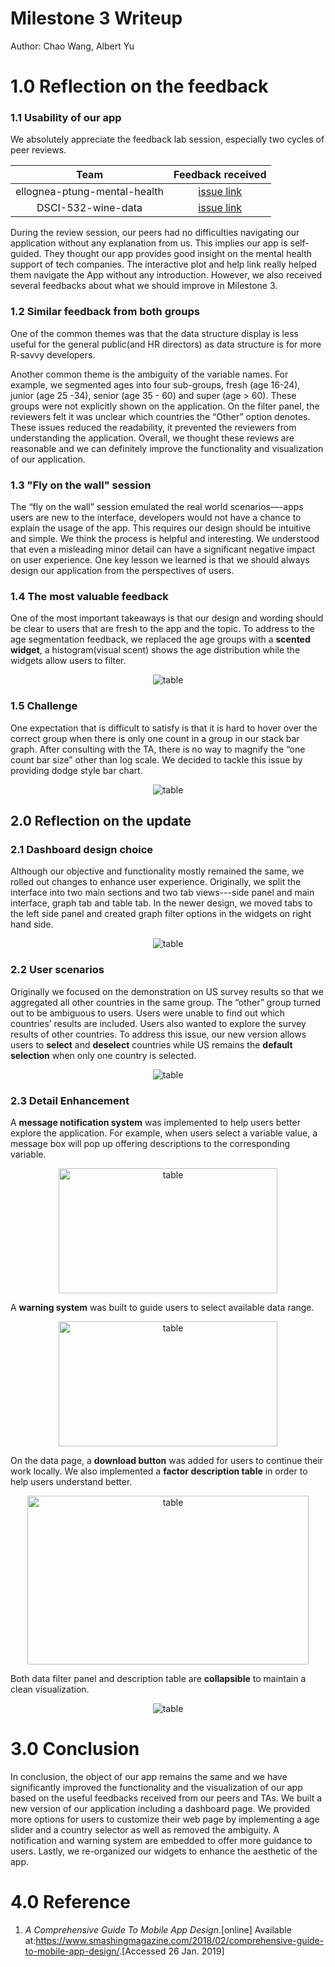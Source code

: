 # Milestone 3 Writeup

Author: Chao Wang, Albert Yu

# 1.0 Reflection on the feedback

### 1.1 Usability of our app

We absolutely appreciate the feedback lab session, especially two cycles of peer reviews.

| Team  | Feedback received |
| :------: | :---: |
|ellognea-ptung-mental-health | [issue link](https://github.com/UBC-MDS/Mental-Health-Analysis_Vis-App/issues/28) |
|DSCI-532-wine-data           | [issue link](https://github.com/UBC-MDS/Mental-Health-Analysis_Vis-App/issues/27) |

During the review session, our peers had no difficulties navigating our application without any explanation from us. This implies our app is self-guided. They thought our app provides good insight on the mental health support of tech companies. The interactive plot and help link really helped them navigate the App without any introduction. However, we also received several feedbacks about what we should improve in Milestone 3.

### 1.2  Similar feedback from both groups

One of the common themes was that the data structure display is less useful for the general public(and HR directors) as data structure is for more R-savvy developers.

Another common theme is the ambiguity of the variable names. For example, we segmented ages into four sub-groups, fresh (age 16-24), junior (age 25 -34), senior (age 35 - 60) and super (age > 60). These groups were not explicitly shown on the application. On the filter panel, the reviewers felt it was unclear which countries the “Other” option denotes. These issues reduced the readability, it prevented the reviewers from understanding the application. Overall, we thought these reviews are reasonable and we can definitely improve the functionality and visualization of our application.

### 1.3 "Fly on the wall" session

The “fly on the wall” session emulated the real world scenarios—-apps users are new to the interface, developers would not have a chance to explain the usage of the app. This requires our design should be intuitive and simple. We think the process is helpful and interesting. We understood that even a misleading minor detail can have a significant negative impact on user experience. One key lesson we learned is that we should always design our application from the perspectives of users.

### 1.4 The most valuable feedback

One of the most important takeaways is that our design and wording should be clear to users that are fresh to the app and the topic. To address to the age segmentation feedback, we replaced the age groups with a **scented widget**, a histogram(visual scent) shows the age distribution while the widgets allow users to filter.

<div align="center">
<img src="../imgs/age_filter.png" alt="table"/>
</div>

### 1.5 Challenge

One expectation that is difficult to satisfy is that it is hard to hover over the correct group when there is only one count in a group in our stack bar graph. After consulting with the TA, there is no way to magnify the “one count bar size” other than log scale. We decided to tackle this issue by providing dodge style bar chart.

<div align="center">
<img src="../imgs/stack_dodge.png" alt="table"/>
</div>


## 2.0 Reflection on the update

### 2.1 Dashboard design choice

Although our objective and functionality mostly remained the same, we rolled out changes to enhance user experience. Originally, we split the interface into two main sections and two tab views---side panel and main interface, graph tab and table tab. In the newer design, we moved tabs to the left side panel and created graph filter options in the widgets on right hand side.

<div align="center">
<img src="../imgs/app2-dashboardpage.png" alt="table"/>
</div>

### 2.2 User scenarios

Originally we focused on the demonstration on US survey results so that we aggregated all other countries in the same group. The “other” group turned out to be ambiguous to users. Users were unable to find out which countries’ results are included. Users also wanted to explore the survey results of other countries. To address this issue, our new version allows users to **select** and **deselect** countries while US remains the **default selection** when only one country is selected.

<div align="center">
<img src="../imgs/country_selection.png" alt="table"/>
</div>

### 2.3 Detail Enhancement


A **message notification system** was implemented to help users better explore the application. For example, when users select a variable value, a message box will pop up offering descriptions to the corresponding variable.

<div align="center">
<img src="../imgs/notification.png" width="350" height="200" alt="table"/>
</div>

A **warning system** was built to guide users to select available data range.

<div align="center">
<img src="../imgs/warning.png" width="350" height="200" alt="table"/>
</div>

On the data page, a **download button** was added for users to continue their work locally. We also implemented a **factor description table** in order to help users understand better.

<div align="center">
<img src="../imgs/app2-datapage.png" width="450" height="270" alt="table"/>
</div>

Both data filter panel and description table are **collapsible** to maintain a clean visualization.

<div align="center">
<img src="../imgs/collapse.png" alt="table"/>
</div>

# 3.0 Conclusion

In conclusion, the object of our app remains the same and we have significantly improved the functionality and the visualization of our app based on the useful feedbacks received from our peers and TAs. We built a new version of our application including a dashboard page. We provided more options for users to customize their web page by implementing a age slider and a country selector as well as removed the ambiguity. A notification and warning system are embedded to offer more guidance to users. Lastly, we re-organized our widgets to enhance the aesthetic of the app.

# 4.0 Reference

1. *A Comprehensive Guide To Mobile App Design*.\[online\] Available at:<https://www.smashingmagazine.com/2018/02/comprehensive-guide-to-mobile-app-design/>.\[Accessed 26 Jan. 2019\]

